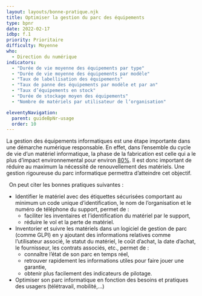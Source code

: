 ```yaml
---
layout: layouts/bonne-pratique.njk
title: Optimiser la gestion du parc des équipements
type: bpnr
date: 2022-02-17
idbp: f.1
priority: Prioritaire
difficulty: Moyenne
who:
  - Direction du numérique
indicators:
  - "Durée de vie moyenne des équipements par type"
  - "Durée de vie moyenne des équipements par modèle"
  - "Taux de labellisation des équipements"
  - "Taux de panne des équipements par modèle et par an"
  - "Taux d’équipements en stock"
  - "Durée de stockage moyen des équipements"
  - "Nombre de matériels par utilisateur de l’organisation"

eleventyNavigation:
  parent: guideBpNr-usage
  order: 10
---
```


La gestion des équipements informatiques est une étape importante dans une démarche numérique responsable. En effet, dans l’ensemble du cycle de vie d’un matériel informatique, la phase de la fabrication est celle qui a le plus d’impact environnemental pour environ [80%](https://www.greenit.fr/impacts-environnementaux-du-numerique-en-france/). Il est donc important de réduire au maximum la nécessité de renouvellement des matériels. Une gestion rigoureuse du parc informatique permettra d’atteindre cet objectif.

` `On peut citer les bonnes pratiques suivantes :
* Identifier le matériel avec des étiquettes sécurisées comportant au minimum un code unique d’identification, le nom de l’organisation et le numéro de téléphone du support, permet de :
  - faciliter les inventaires et l’identification du matériel par le support,
  - réduire le vol et la perte de matériel.
* Inventorier et suivre les matériels dans un logiciel de gestion de parc (comme GLPI) en y ajoutant des informations relatives comme l’utilisateur associé, le statut du matériel, le coût d’achat, la date d’achat, le fournisseur, les contrats associés, etc., permet de :
  - connaître l’état de son parc en temps réel,
  - retrouver rapidement les informations utiles pour faire jouer une garantie,
  - obtenir plus facilement des indicateurs de pilotage.
* Optimiser son parc informatique  en fonction des besoins et pratiques des usagers (télétravail, mobilité,...)
